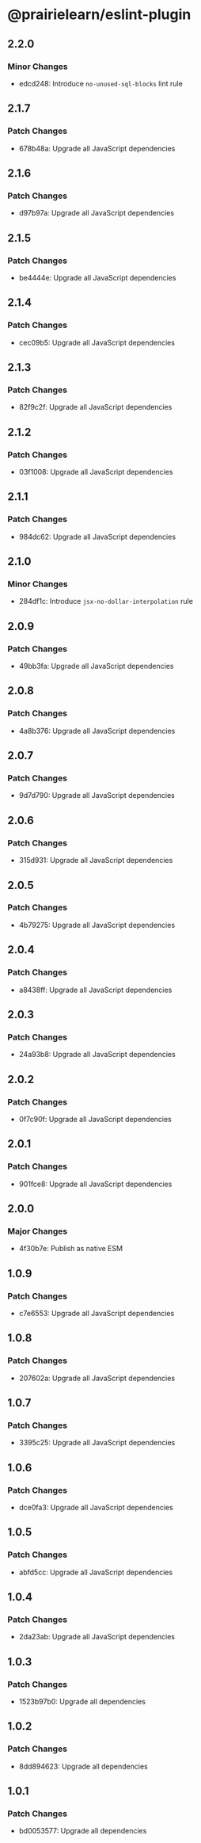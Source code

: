 # @prairielearn/eslint-plugin

## 2.2.0

### Minor Changes

- edcd248: Introduce `no-unused-sql-blocks` lint rule

## 2.1.7

### Patch Changes

- 678b48a: Upgrade all JavaScript dependencies

## 2.1.6

### Patch Changes

- d97b97a: Upgrade all JavaScript dependencies

## 2.1.5

### Patch Changes

- be4444e: Upgrade all JavaScript dependencies

## 2.1.4

### Patch Changes

- cec09b5: Upgrade all JavaScript dependencies

## 2.1.3

### Patch Changes

- 82f9c2f: Upgrade all JavaScript dependencies

## 2.1.2

### Patch Changes

- 03f1008: Upgrade all JavaScript dependencies

## 2.1.1

### Patch Changes

- 984dc62: Upgrade all JavaScript dependencies

## 2.1.0

### Minor Changes

- 284df1c: Introduce `jsx-no-dollar-interpolation` rule

## 2.0.9

### Patch Changes

- 49bb3fa: Upgrade all JavaScript dependencies

## 2.0.8

### Patch Changes

- 4a8b376: Upgrade all JavaScript dependencies

## 2.0.7

### Patch Changes

- 9d7d790: Upgrade all JavaScript dependencies

## 2.0.6

### Patch Changes

- 315d931: Upgrade all JavaScript dependencies

## 2.0.5

### Patch Changes

- 4b79275: Upgrade all JavaScript dependencies

## 2.0.4

### Patch Changes

- a8438ff: Upgrade all JavaScript dependencies

## 2.0.3

### Patch Changes

- 24a93b8: Upgrade all JavaScript dependencies

## 2.0.2

### Patch Changes

- 0f7c90f: Upgrade all JavaScript dependencies

## 2.0.1

### Patch Changes

- 901fce8: Upgrade all JavaScript dependencies

## 2.0.0

### Major Changes

- 4f30b7e: Publish as native ESM

## 1.0.9

### Patch Changes

- c7e6553: Upgrade all JavaScript dependencies

## 1.0.8

### Patch Changes

- 207602a: Upgrade all JavaScript dependencies

## 1.0.7

### Patch Changes

- 3395c25: Upgrade all JavaScript dependencies

## 1.0.6

### Patch Changes

- dce0fa3: Upgrade all JavaScript dependencies

## 1.0.5

### Patch Changes

- abfd5cc: Upgrade all JavaScript dependencies

## 1.0.4

### Patch Changes

- 2da23ab: Upgrade all JavaScript dependencies

## 1.0.3

### Patch Changes

- 1523b97b0: Upgrade all dependencies

## 1.0.2

### Patch Changes

- 8dd894623: Upgrade all dependencies

## 1.0.1

### Patch Changes

- bd0053577: Upgrade all dependencies
